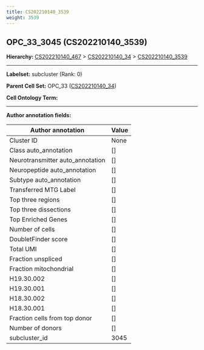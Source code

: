 ```yaml
---
title: CS202210140_3539
weight: 3539
---
```

## OPC_33_3045 (CS202210140_3539)
<b>Hierarchy: </b>
[CS202210140_467](cell_sets/CS202210140_467.md) >
[CS202210140_34](cell_sets/CS202210140_34.md) >
[CS202210140_3539](cell_sets/CS202210140_3539.md)

---


**Labelset:** subcluster (Rank: 0)

**Parent Cell Set:** OPC_33 ([CS202210140_34](cell_sets/CS202210140_34.md))



**Cell Ontology Term:** 

[MARKER GENES.]: #


---

[TRANSFERRED ANNOTATIONS.]: #


[AUTHOR ANNOTATION FIELDS.]: #


**Author annotation fields:**

| Author annotation | Value |
|-------------------|-------|
|Cluster ID|None|
|Class auto_annotation|[]|
|Neurotransmitter auto_annotation|[]|
|Neuropeptide auto_annotation|[]|
|Subtype auto_annotation|[]|
|Transferred MTG Label|[]|
|Top three regions|[]|
|Top three dissections|[]|
|Top Enriched Genes|[]|
|Number of cells|[]|
|DoubletFinder score|[]|
|Total UMI|[]|
|Fraction unspliced|[]|
|Fraction mitochondrial|[]|
|H19.30.002|[]|
|H19.30.001|[]|
|H18.30.002|[]|
|H18.30.001|[]|
|Fraction cells from top donor|[]|
|Number of donors|[]|
|subcluster_id|3045|
